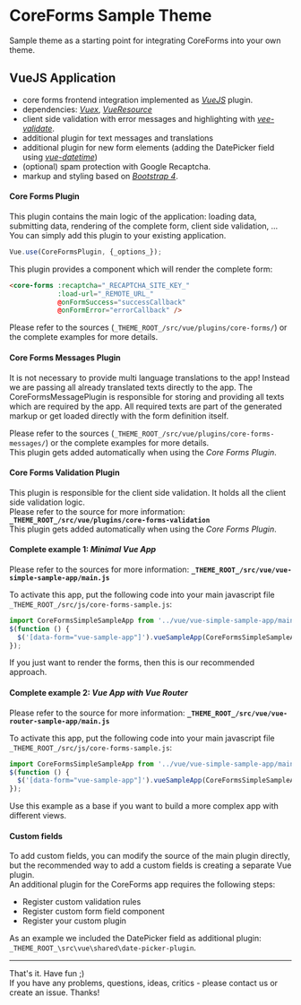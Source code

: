 # CoreForms Sample Theme

Sample theme as a starting point for integrating CoreForms into your own theme.

## VueJS Application
* core forms frontend integration implemented as [_VueJS_](https://github.com/vuejs/vue) plugin.
* dependencies: [_Vuex_](https://github.com/vuejs/vuex), [_VueResource_](https://github.com/pagekit/vue-resource)
* client side validation with error messages and highlighting with [_vee-validate_](https://github.com/logaretm/vee-validate).
* additional plugin for text messages and translations
* additional plugin for new form elements (adding the DatePicker field using [_vue-datetime_](https://github.com/mariomka/vue-datetime))
* (optional) spam protection with Google Recaptcha. 
* markup and styling based on [_Bootstrap 4_](https://github.com/twbs/bootstrap).

#### Core Forms Plugin

This plugin contains the main logic of the application: loading data, submitting data, rendering of the complete form, client side validation, ...\
You can simply add this plugin to your existing application.

````javascript
Vue.use(CoreFormsPlugin, {_options_});
````
This plugin provides a component which will render the complete form:
`````html
<core-forms :recaptcha="_RECAPTCHA_SITE_KEY_"
            :load-url="_REMOTE_URL_"
            @onFormSuccess="successCallback"
            @onFormError="errorCallback" />
`````

Please refer to the sources (``_THEME_ROOT_/src/vue/plugins/core-forms/``) or the complete examples for more details.

#### Core Forms Messages Plugin

It is not necessary to provide multi language translations to the app! Instead we are passing all already translated texts directly to the app.
The CoreFormsMessagePlugin is responsible for storing and providing all texts which are required by the app.
All required texts are part of the generated markup or get loaded directly with the form definition itself.

Please refer to the sources (``_THEME_ROOT_/src/vue/plugins/core-forms-messages/``) or the complete examples for more details.\
This plugin gets added automatically when using the _Core Forms Plugin_.

#### Core Forms Validation Plugin

This plugin is responsible for the client side validation. It holds all the client side validation logic.\
Please refer to the source for more information: **``_THEME_ROOT_/src/vue/plugins/core-forms-validation``**\
This plugin gets added automatically when using the _Core Forms Plugin_.

#### Complete example 1: *Minimal Vue App* 

Please refer to the sources for more information: **``_THEME_ROOT_/src/vue/vue-simple-sample-app/main.js``**

To activate this app, put the following code into your main javascript file ``_THEME_ROOT_/src/js/core-forms-sample.js``:
```javascript
import CoreFormsSimpleSampleApp from '../vue/vue-simple-sample-app/main';
$(function () {
  $('[data-form="vue-sample-app"]').vueSampleApp(CoreFormsSimpleSampleApp);
});
```

If you just want to render the forms, then this is our recommended approach.

#### Complete example 2: *Vue App with Vue Router*

Please refer to the source for more information: **``_THEME_ROOT_/src/vue/vue-router-sample-app/main.js``**

To activate this app, put the following code into your main javascript file ``_THEME_ROOT_/src/js/core-forms-sample.js``:
```javascript
import CoreFormsSimpleSampleApp from '../vue/vue-simple-sample-app/main';
$(function () {
  $('[data-form="vue-sample-app"]').vueSampleApp(CoreFormsSimpleSampleApp);
});
```

Use this example as a base if you want to build a more complex app with different views. 

#### Custom fields

To add custom fields, you can modify the source of the main plugin directly, but the recommended way to add a custom fields is creating a separate Vue plugin.\
An additional plugin for the CoreForms app requires the following steps:
* Register custom validation rules
* Register custom form field component
* Register your custom plugin

As an example we included the DatePicker field as additional plugin: 
``_THEME_ROOT_\src\vue\shared\date-picker-plugin``.


---

That's it. Have fun ;) \
If you have any problems, questions, ideas, critics - please contact us or create an issue. Thanks!





